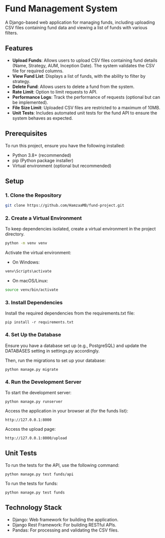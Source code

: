 # Fund Management System

A Django-based web application for managing funds, including uploading CSV files containing fund data and viewing a list of funds with various filters.

## Features

- **Upload Funds**: Allows users to upload CSV files containing fund details (Name, Strategy, AUM, Inception Date). The system validates the CSV file for required columns.
- **View Fund List**: Displays a list of funds, with the ability to filter by strategy.
- **Delete Fund**: Allows users to delete a fund from the system.
- **Rate Limit**: Option to limit requests to API.
- **Performance Logs**: Track the performance of requests (optional but can be implemented).
- **File Size Limit**: Uploaded CSV files are restricted to a maximum of 10MB.
- **Unit Tests**: Includes automated unit tests for the fund API to ensure the system behaves as expected.

## Prerequisites

To run this project, ensure you have the following installed:

- Python 3.8+ (recommended)
- pip (Python package installer)
- Virtual environment (optional but recommended)

## Setup

### 1. Clone the Repository

```bash
git clone https://github.com/HamzaaMB/fund-project.git
```

### 2. Create a Virtual Environment
To keep dependencies isolated, create a virtual environment in the project directory.

```bash
python -m venv venv
```
Activate the virtual environment:

- On Windows:
```bash
venv\Scripts\activate
```
- On macOS/Linux:
```bash
source venv/bin/activate
```

### 3. Install Dependencies
Install the required dependencies from the requirements.txt file:
```
pip install -r requirements.txt
```

### 4. Set Up the Database
Ensure you have a database set up (e.g., PostgreSQL) and update the DATABASES setting in settings.py accordingly.

Then, run the migrations to set up your database:
```
python manage.py migrate
```

### 4. Run the Development Server
To start the development server:
```
python manage.py runserver
```
Access the application in your browser at (for the funds list):
```
http://127.0.0.1:8000
```

Access the upload page:
```
http://127.0.0.1:8000/upload
```
## Unit Tests
To run the tests for the API, use the following command:
```
python manage.py test funds/api
```

To run the tests for funds:
```
python manage.py test funds
```

## Technology Stack
- Django: Web framework for building the application.
- Django Rest Framework: For building RESTful APIs.
- Pandas: For processing and validating the CSV files.